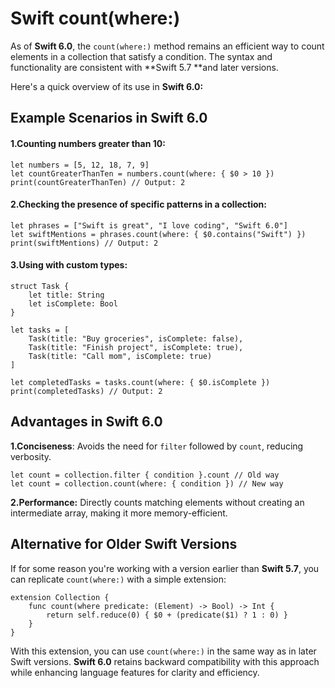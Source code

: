 # Swift count(where:)

As of **Swift 6.0**, the `count(where:)` method remains an efficient way to count elements in a collection that satisfy a condition. The syntax and functionality are consistent with **Swift 5.7 **and later versions.

Here's a quick overview of its use in **Swift 6.0:**

## Example Scenarios in Swift 6.0

#### 1.Counting numbers greater than 10:

``` 
let numbers = [5, 12, 18, 7, 9]
let countGreaterThanTen = numbers.count(where: { $0 > 10 })
print(countGreaterThanTen) // Output: 2
 ```
#### 2.Checking the presence of specific patterns in a collection:

```
let phrases = ["Swift is great", "I love coding", "Swift 6.0"]
let swiftMentions = phrases.count(where: { $0.contains("Swift") })
print(swiftMentions) // Output: 2
```

#### 3.Using with custom types:

```
struct Task {
    let title: String
    let isComplete: Bool
}

let tasks = [
    Task(title: "Buy groceries", isComplete: false),
    Task(title: "Finish project", isComplete: true),
    Task(title: "Call mom", isComplete: true)
]

let completedTasks = tasks.count(where: { $0.isComplete })
print(completedTasks) // Output: 2

```

## Advantages in Swift 6.0

**1.Conciseness**: Avoids the need for `filter` followed by `count`, reducing verbosity.

```
let count = collection.filter { condition }.count // Old way
let count = collection.count(where: { condition }) // New way
```
**2.Performance:** Directly counts matching elements without creating an intermediate array, making it more memory-efficient.

## Alternative for Older Swift Versions

If for some reason you're working with a version earlier than **Swift 5.7**, you can replicate `count(where:)` with a simple extension:

```
extension Collection {
    func count(where predicate: (Element) -> Bool) -> Int {
        return self.reduce(0) { $0 + (predicate($1) ? 1 : 0) }
    }
}
```

With this extension, you can use `count(where:)` in the same way as in later Swift versions.
**Swift 6.0** retains backward compatibility with this approach while enhancing language features for clarity and efficiency.

